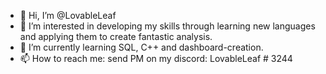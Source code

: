 - 👋 Hi, I’m @LovableLeaf
- 👀 I’m interested in developing my skills through learning new languages and applying them to create fantastic analysis.
- 🌱 I’m currently learning SQL, C++ and dashboard-creation.
- 📫 How to reach me: send PM on my discord: LovableLeaf # 3244

<!---
LovableLeaf/LovableLeaf is a ✨ special ✨ repository because its `README.md` (this file) appears on your GitHub profile.
You can click the Preview link to take a look at your changes.
--->
